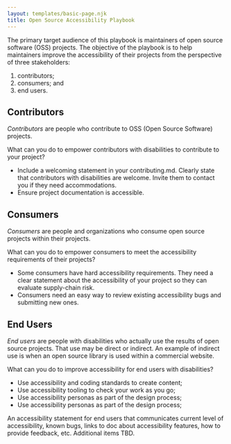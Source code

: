 ```yaml
---
layout: templates/basic-page.njk
title: Open Source Accessibility Playbook
---
```


The primary target audience of this playbook is maintainers of open source software (OSS) projects. The objective of the playbook is to help maintainers improve the accessibility of their projects from the perspective of three stakeholders:

1. contributors;
2. consumers; and
3. end users.

## Contributors
 
<dfn>Contributors</dfn> are people who contribute to OSS (Open Source Software) projects.
 
What can you do to empower contributors with disabilities to contribute to your project?

* Include a welcoming statement in your contributing.md. Clearly state that contributors with disabilities are welcome. Invite them to contact you if they need accommodations.
* Ensure project documentation is accessible.

## Consumers

<dfn>Consumers</dfn> are people and organizations who consume open source projects within their projects.

What can you do to empower consumers to meet the accessibility requirements of their projects?

* Some consumers have hard accessibility requirements. They need a clear statement about the accessibility of your project so they can evaluate supply-chain risk.</li>
* Consumers need an easy way to review existing accessibility bugs and submitting new ones.</li>
 
## End Users
 
<dfn>End users</dfn> are people with disabilities who actually use the results of open source projects. That use may be direct or indirect. An example of indirect use is when an open source library is used within a commercial website.

What can you do to improve accessibility for end users with disabilities?

* Use accessibility and coding standards to create content;
* Use accessibility tooling to check your work as you go;
* Use accessibility personas as part of the design process;
* Use accessibility personas as part of the design process;

An accessibility statement for end users that communicates current level of accessibility, known bugs, links to doc about accessibility features, how to provide feedback, etc.
Additional items TBD.